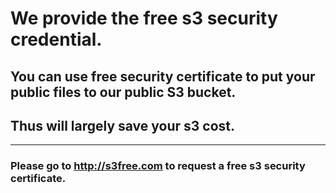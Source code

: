 # We provide the free s3 security credential.

## You can use free security certificate to put your public files to our public S3 bucket.

## Thus will largely save your s3 cost.

---

### Please go to http://s3free.com to request a free s3 security certificate.
